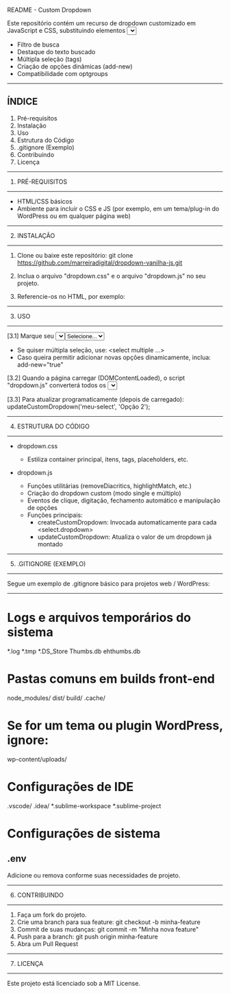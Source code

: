  README - Custom Dropdown

Este repositório contém um recurso de dropdown customizado em JavaScript e CSS, substituindo elementos <select> nativos com:
- Filtro de busca
- Destaque do texto buscado
- Múltipla seleção (tags)
- Criação de opções dinâmicas (add-new)
- Compatibilidade com optgroups

--------------------
  ÍNDICE
--------------------
1. Pré-requisitos
2. Instalação
3. Uso
4. Estrutura do Código
5. .gitignore (Exemplo)
6. Contribuindo
7. Licença

--------------------------------
 1. PRÉ-REQUISITOS
--------------------------------
- HTML/CSS básicos
- Ambiente para incluir o CSS e JS (por exemplo, em um tema/plug-in do WordPress ou em qualquer página web)

--------------------------------
 2. INSTALAÇÃO
--------------------------------
1) Clone ou baixe este repositório:
   git clone https://github.com/marreiradigital/dropdown-vanilha-js.git

2) Inclua o arquivo "dropdown.css" e o arquivo "dropdown.js" no seu projeto.

3) Referencie-os no HTML, por exemplo:
   <link rel="stylesheet" href="seu-caminho/dropdown.css">
   <script src="seu-caminho/dropdown.js"></script>

--------------------------------
 3. USO
--------------------------------
[3.1] Marque seu <select> com a classe "dropdown":
   <select id="meu-select" class="dropdown" data-valor="Opção Pré-Selecionada">
       <option value="">Selecione...</option>
       <option value="Opção 1">Opção 1</option>
       <option value="Opção 2">Opção 2</option>
   </select>

 - Se quiser múltipla seleção, use: 
   <select multiple ...>
 - Caso queira permitir adicionar novas opções dinamicamente, inclua:
   add-new="true"

[3.2] Quando a página carregar (DOMContentLoaded), o script "dropdown.js" converterá todos os <select class="dropdown">.

[3.3] Para atualizar programaticamente (depois de carregado):
   updateCustomDropdown('meu-select', 'Opção 2');
   
--------------------------------
 4. ESTRUTURA DO CÓDIGO
--------------------------------
- dropdown.css
  * Estiliza container principal, itens, tags, placeholders, etc.

- dropdown.js
  * Funções utilitárias (removeDiacritics, highlightMatch, etc.)
  * Criação do dropdown custom (modo single e múltiplo)
  * Eventos de clique, digitação, fechamento automático e manipulação de opções
  * Funções principais:
    - createCustomDropdown: Invocada automaticamente para cada <select.dropdown>
    - updateCustomDropdown: Atualiza o valor de um dropdown já montado

--------------------------------
 5. .GITIGNORE (EXEMPLO)
--------------------------------
Segue um exemplo de .gitignore básico para projetos web / WordPress:

----------------------------------------
# Logs e arquivos temporários do sistema
*.log
*.tmp
*.DS_Store
Thumbs.db
ehthumbs.db

# Pastas comuns em builds front-end
node_modules/
dist/
build/
.cache/

# Se for um tema ou plugin WordPress, ignore:
wp-content/uploads/

# Configurações de IDE
.vscode/
.idea/
*.sublime-workspace
*.sublime-project

# Configurações de sistema
.env
----------------------------------------

Adicione ou remova conforme suas necessidades de projeto.

--------------------------------
 6. CONTRIBUINDO
--------------------------------
1) Faça um fork do projeto.
2) Crie uma branch para sua feature:
   git checkout -b minha-feature
3) Commit de suas mudanças:
   git commit -m "Minha nova feature"
4) Push para a branch:
   git push origin minha-feature
5) Abra um Pull Request

--------------------------------
 7. LICENÇA
--------------------------------
Este projeto está licenciado sob a MIT License.
